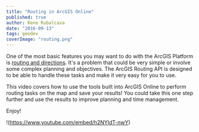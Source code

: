 ```yaml
---
title: "Routing in ArcGIS Online"
published: true
author: Rene Rubalcava
date: "2016-09-13"
tags: geodev
coverImage: "routing.png"
---
```


One of the most basic features you may want to do with the ArcGIS Platform is [routing and directions](https://developers.arcgis.com/features/directions/). It's a problem that could be very simple or involve some complex planning and objectives. The ArcGIS Routing API is designed to be able to handle these tasks and make it very easy for you to use.

This video covers how to use the tools built into ArcGIS Online to perform routing tasks on the map and save your results! You could take this one step further and use the results to improve planning and time management.

Enjoy!

!(https://www.youtube.com/embed/h2NYldT-nwY)
